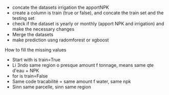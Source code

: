 - concate the datasets irrigation the apportNPK
- create a column is train (true or false), and concate the train set and the testing set
- check if the dataset is yearly or monthly (apport NPK and irrigation) and make the necessary changes
- Merge the datasets
- make prediction usng radomforest or xgboost







How to fill the missing values
- Start with is train=True
- Li 3ndo same region o presque amount f tonnage, means same qte d'eau + NPK
- for is train=False
- Same code tracabilité = same amount f water, same npk
- Sinn same parcelle, sinn same region